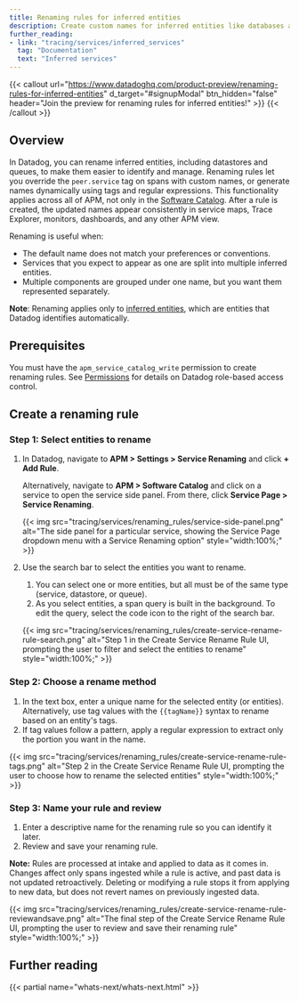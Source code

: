 ```yaml
---
title: Renaming rules for inferred entities
description: Create custom names for inferred entities like databases and queues using tags and regular expressions.
further_reading:
- link: "tracing/services/inferred_services"
  tag: "Documentation"
  text: "Inferred services"
---
```


{{< callout url="https://www.datadoghq.com/product-preview/renaming-rules-for-inferred-entities" d_target="#signupModal" btn_hidden="false" header="Join the preview for renaming rules for inferred entities!" >}}
{{< /callout >}}

## Overview

In Datadog, you can rename inferred entities, including datastores and queues, to make them easier to identify and manage. Renaming rules let you override the `peer.service` tag on spans with custom names, or generate names dynamically using tags and regular expressions. This functionality applies across all of APM, not only in the [Software Catalog][3]. After a rule is created, the updated names appear consistently in service maps, Trace Explorer, monitors, dashboards, and any other APM view.

Renaming is useful when:
- The default name does not match your preferences or conventions.  
- Services that you expect to appear as one are split into multiple inferred entities.  
- Multiple components are grouped under one name, but you want them represented separately.  

**Note**: Renaming applies only to [inferred entities][1], which are entities that Datadog identifies automatically.

## Prerequisites

You must have the `apm_service_catalog_write` permission to create renaming rules. See [Permissions][2] for details on Datadog role-based access control.  

## Create a renaming rule 

### Step 1: Select entities to rename

1. In Datadog, navigate to **APM > Settings > Service Renaming** and click **+ Add Rule**. 

   Alternatively, navigate to **APM > Software Catalog** and click on a service to open the service side panel. From there, click **Service Page > Service Renaming**.

   {{< img src="tracing/services/renaming_rules/service-side-panel.png" alt="The side panel for a particular service, showing the Service Page dropdown menu with a Service Renaming option" style="width:100%;" >}}

1. Use the search bar to select the entities you want to rename.
   1. You can select one or more entities, but all must be of the same type (service, datastore, or queue).
   1. As you select entities, a span query is built in the background. To edit the query, select the code icon to the right of the search bar.

   {{< img src="tracing/services/renaming_rules/create-service-rename-rule-search.png" alt="Step 1 in the Create Service Rename Rule UI, prompting the user to filter and select the entities to rename" style="width:100%;" >}}

### Step 2: Choose a rename method

1. In the text box, enter a unique name for the selected entity (or entities). Alternatively, use tag values with the `{{tagName}}` syntax to rename based on an entity's tags.
1. If tag values follow a pattern, apply a regular expression to extract only the portion you want in the name.  

{{< img src="tracing/services/renaming_rules/create-service-rename-rule-tags.png" alt="Step 2 in the Create Service Rename Rule UI, prompting the user to choose how to rename the selected entities" style="width:100%;" >}}


### Step 3: Name your rule and review

1. Enter a descriptive name for the renaming rule so you can identify it later.
1. Review and save your renaming rule.

**Note:** Rules are processed at intake and applied to data as it comes in. Changes affect only spans ingested while a rule is active, and past data is not updated retroactively. Deleting or modifying a rule stops it from applying to new data, but does not revert names on previously ingested data.

{{< img src="tracing/services/renaming_rules/create-service-rename-rule-reviewandsave.png" alt="The final step of the Create Service Rename Rule UI, prompting the user to review and save their renaming rule" style="width:100%;" >}}

## Further reading

{{< partial name="whats-next/whats-next.html" >}}

[1]: /tracing/services/inferred_services
[2]: /account_management/rbac/permissions
[3]: /internal_developer_portal/software_catalog/
